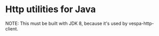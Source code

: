 <!-- Copyright Yahoo. Licensed under the terms of the Apache 2.0 license. See LICENSE in the project root. -->
# Http utilities for Java

NOTE: This must be built with JDK 8, because it's used by vespa-http-client.